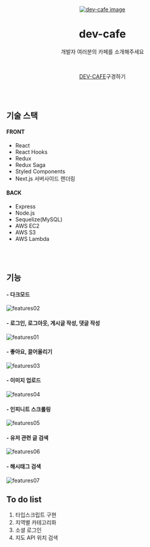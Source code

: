 <p align="center">
    <a href="http://dev-cafe.site">
        <img src="https://user-images.githubusercontent.com/63832678/135079919-8ed9cd45-a353-4ed3-a5af-f38743367d9e.png" alt="dev-cafe image" >
    </a>
    <br />
    <h1 align="center">dev-cafe</h1>
    <p align="center">개발자 여러분의 카페를 소개해주세요</p>
    <br />
    <p align="center">
        <a href="http://dev-cafe.site">DEV-CAFE</a>구경하기
    </p>
</p>

<br />
<br />

## 기술 스택

#### FRONT
- React
- React Hooks
- Redux
- Redux Saga
- Styled Components
- Next.js 서버사이드 렌더링

#### BACK
- Express
- Node.js
- Sequelize(MySQL)
- AWS EC2
- AWS S3
- AWS Lambda


<br />
<br />

## 기능

#### - 다크모드
![features02](https://user-images.githubusercontent.com/63832678/135083856-2f09e3fe-0e04-4704-a7a0-02372c180736.gif)

#### - 로그인, 로그아웃, 게시글 작성, 댓글 작성
![features01](https://user-images.githubusercontent.com/63832678/135083197-490ddcaf-d0d1-43a1-afab-44732f7317ff.gif)

#### - 좋아요, 끌어올리기
![features03](https://user-images.githubusercontent.com/63832678/135084397-b13e8ead-a84b-4386-b743-a3f74eb3db06.gif)

#### - 이미지 업로드
![features04](https://user-images.githubusercontent.com/63832678/135084879-affb4a95-0b00-42e9-9f1b-d060cb0b891e.gif)

#### - 인피니트 스크롤링
![features05](https://user-images.githubusercontent.com/63832678/135085519-f8e01bbe-9261-4e24-a14a-4b4226dee086.gif)

#### - 유저 관련 글 검색
![features06](https://user-images.githubusercontent.com/63832678/135085752-666d0388-1f0b-40ef-ba8e-09b2707bf50e.gif)

#### - 해시태그 검색
![features07](https://user-images.githubusercontent.com/63832678/135086067-bb77493f-1290-4d02-8152-641f55d3a92a.gif)


## To do list

1. 타입스크립트 구현
2. 지역별 카테고리화
3. 소셜 로그인
4. 지도 API 위치 검색
